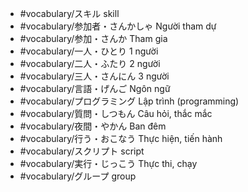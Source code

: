 - #vocabulary/スキル skill
- #vocabulary/参加者・さんかしゃ Người tham dự 
- #vocabulary/参加・さんか Tham gia 
- #vocabulary/一人・ひとり 1 người
- #vocabulary/二人・ふたり 2 người
- #vocabulary/三人・さんにん 3 người
- #vocabulary/言語・げんご Ngôn ngữ
- #vocabulary/プログラミング Lập trình (programming)
- #vocabulary/質問・しつもん Câu hỏi, thắc mắc
- #vocabulary/夜間・やかん Ban đêm
- #vocabulary/行う・おこなう Thực hiện, tiến hành
- #vocabulary/スクリプト script
- #vocabulary/実行・じっこう Thực thi, chạy
- #vocabulary/グループ group
